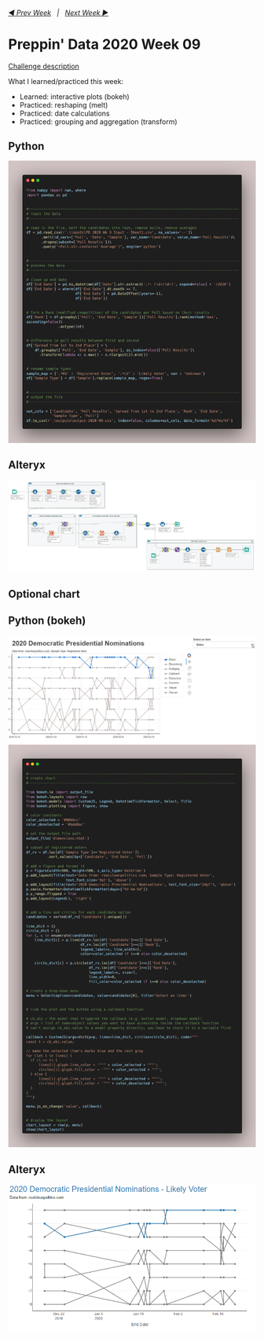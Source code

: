 <h6><a href="..\preppin-data-2020-08\README.md">◀  Prev Week</a>&nbsp;&nbsp;&nbsp;|&nbsp;&nbsp;&nbsp;<a href="..\preppin-data-2020-08\README.md">Next Week  ▶</a></h6>

# Preppin' Data 2020 Week 09

[Challenge description](https://preppindata.blogspot.com/)

What I learned/practiced this week:
* Learned: interactive plots (bokeh)
* Practiced: reshaping (melt)
* Practiced: date calculations
* Practiced: grouping and aggregation (transform)

## Python
<a href="preppin-data-2020-09.py">
<img src="img-python-code-2020-09.png?raw=true" alt="Python code">
</a>

## Alteryx
<a href="preppin-data-2020-09.yxzp">
<img src="img-alteryx-2020-09.png?raw=true" alt="Alteryx workflow">
</a>

## Optional chart

## Python (bokeh)
<a href="preppin-data-2020-09.py">
<img src="img-python-code-2020-09-chart-output.gif?raw=true" alt="Python code">
<br>
<img src="img-python-code-2020-09-chart.png?raw=true" alt="Python code for chart">
</a>

## Alteryx
<a href="preppin-data-2020-09.yxzp">
<img src="img-alteryx-2020-09-chart.png?raw=true" alt="Chart from Alteryx workflow">
</a>

